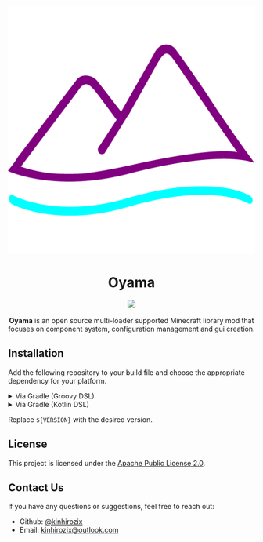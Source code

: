 <div align="center">
<img src="docs/icon.png" alt="Oyama">

# Oyama

[![](https://cdn.jsdelivr.net/npm/@intergrav/devins-badges@3/assets/cozy/supported/fabric_vector.svg)](https://fabricmc.net)

**Oyama** is an open source multi-loader supported Minecraft library mod that focuses on component system, configuration
management and gui creation.

</div>

## Installation

Add the following repository to your build file and choose the appropriate dependency for your platform.

<details>
<summary>Via Gradle (Groovy DSL)</summary>

```grovvy
repositories {
    maven { url 'https://kinhirozix.github.io/maven' }
}

dependencies {
    // Common
    implementation 'kinhiro:oyama-common:${VERSION}'
    // Fabric
    implementation 'kinhiro:oyama-fabric:${VERSION}'
    // NeoForge
    implementation 'kinhiro:oyama-neoforge:${VERSION}'
}
```

</details>
<details>
<summary>Via Gradle (Kotlin DSL)</summary>

```kotlin
repositories {
    maven("https://kinhirozix.github.io/maven")
}

dependencies {
    // Common
    implementation("kinhiro:oyama-common:${VERSION}")
    // Fabric
    implementation("kinhiro:oyama-fabric:${VERSION}")
    // NeoForge
    implementation("kinhiro:oyama-neoforge:${VERSION}")
}
```

</details>

Replace `${VERSION}` with the desired version.

## License

This project is licensed under the [Apache Public License 2.0](LICENSE).

## Contact Us

If you have any questions or suggestions, feel free to reach out:

- Github: [@kinhirozix](https://github.com/kinhirozix)
- Email: [kinhirozix@outlook.com](mailto:kinhirozix@outlook.com)
